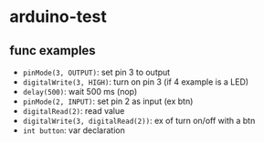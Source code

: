 # arduino-test

## func examples

+ ```pinMode(3, OUTPUT)```: set pin 3 to output
+ ```digitalWrite(3, HIGH)```: turn on pin 3 (if 4 example is a LED)
+ ```delay(500)```: wait 500 ms (nop)
+ ```pinMode(2, INPUT)```: set pin 2 as input (ex btn)
+ ```digitalRead(2)```: read value
+ ```digitalWrite(3, digitalRead(2))```: ex of turn on/off with a btn
+ ```int button```: var declaration